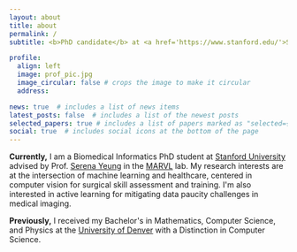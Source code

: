 ```yaml
---
layout: about
title: about
permalink: /
subtitle: <b>PhD candidate</b> at <a href='https://www.stanford.edu/'>Stanford</a>.

profile:
  align: left
  image: prof_pic.jpg
  image_circular: false # crops the image to make it circular
  address: 

news: true  # includes a list of news items
latest_posts: false  # includes a list of the newest posts
selected_papers: true # includes a list of papers marked as "selected={true}"
social: true  # includes social icons at the bottom of the page
---
```


<b>Currently,</b> I am a Biomedical Informatics PhD student at <a href="https://med.stanford.edu/bmi.html">Stanford University</a> advised by Prof. <a href="https://ai.stanford.edu/~syyeung/">Serena Yeung</a> in the <a href="https://marvl.stanford.edu/">MARVL</a> lab. My research interests are at the intersection of machine learning and healthcare, centered in computer vision for surgical skill assessment and training. I'm also interested in active learning for mitigating data paucity challenges in medical imaging. 

<b>Previously,</b> I received my Bachelor's in Mathematics, Computer Science, and Physics at the <a href="https://ritchieschool.du.edu/academics-education/departments/computer-science">University of Denver</a> with a Distinction in Computer Science. 